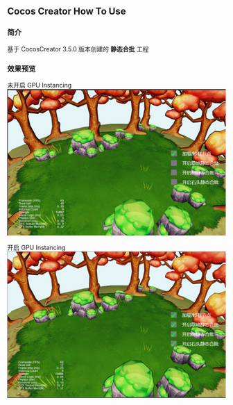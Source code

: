 ## Cocos Creator How To Use

### 简介

基于 CocosCreator 3.5.0 版本创建的 **静态合批** 工程

### 效果预览
未开启 GPU Instancing
![image](../../../image/202204/2022042803.png)

开启 GPU Instancing
![image](../../../image/202204/2022042804.png)
